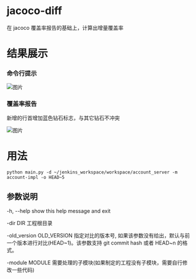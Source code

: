 # jacoco-diff
在 jacoco 覆盖率报告的基础上，计算出增量覆盖率


# 结果展示
### 命令行提示
![图片](http://ovh9b5ele.bkt.clouddn.com/PNovOQMLbnfXfzbJbInE.png)

### 覆盖率报告

新增的行首增加蓝色钻石标志，与其它钻石不冲突

![图片](http://ovh9b5ele.bkt.clouddn.com/yAEHZSeukx8mwlH4lCNl.png)

# 用法
`
python main.py -d ~/jenkins_workspace/workspace/account_server -m account-impl -o HEAD~5
`

## 参数说明
  -h, --help                show this help message and exit
  
  -dir DIR                  工程根目录
  
  -old_version OLD_VERSION  指定对比的版本号, 如果该参数没有给出，默认与前一个版本进行对比(HEAD\~1)。该参数支持 git commit hash 或者 HEAD~n 的格式。
  
  -module MODULE            需要处理的子模块(如果制定的工程没有子模块，需要自行修改一些代码)
